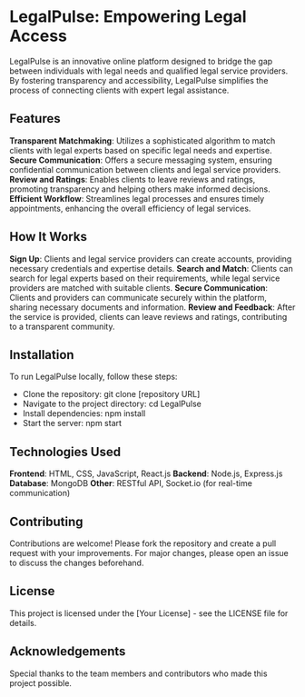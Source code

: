 # LegalPulse: Empowering Legal Access
LegalPulse is an innovative online platform designed to bridge the gap between individuals with legal needs and qualified legal service providers. By fostering transparency and accessibility, LegalPulse simplifies the process of connecting clients with expert legal assistance.

## Features
**Transparent Matchmaking**: Utilizes a sophisticated algorithm to match clients with legal experts based on specific legal needs and expertise.
**Secure Communication**: Offers a secure messaging system, ensuring confidential communication between clients and legal service providers.
**Review and Ratings**: Enables clients to leave reviews and ratings, promoting transparency and helping others make informed decisions.
**Efficient Workflow**: Streamlines legal processes and ensures timely appointments, enhancing the overall efficiency of legal services.
## How It Works
**Sign Up**: Clients and legal service providers can create accounts, providing necessary credentials and expertise details.
**Search and Match**: Clients can search for legal experts based on their requirements, while legal service providers are matched with suitable clients.
**Secure Communication**: Clients and providers can communicate securely within the platform, sharing necessary documents and information.
**Review and Feedback**: After the service is provided, clients can leave reviews and ratings, contributing to a transparent community.
## Installation
To run LegalPulse locally, follow these steps:
- Clone the repository: git clone [repository URL]
- Navigate to the project directory: cd LegalPulse
- Install dependencies: npm install
- Start the server: npm start
## Technologies Used
**Frontend**: HTML, CSS, JavaScript, React.js
**Backend**: Node.js, Express.js
**Database**: MongoDB
**Other**: RESTful API, Socket.io (for real-time communication)
## Contributing
Contributions are welcome! Please fork the repository and create a pull request with your improvements. For major changes, please open an issue to discuss the changes beforehand.

## License
This project is licensed under the [Your License] - see the LICENSE file for details.

## Acknowledgements
Special thanks to the team members and contributors who made this project possible.

